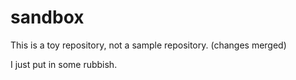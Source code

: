 # sandbox

This is a toy repository, not a sample repository.
(changes merged)

I just put in some rubbish.
